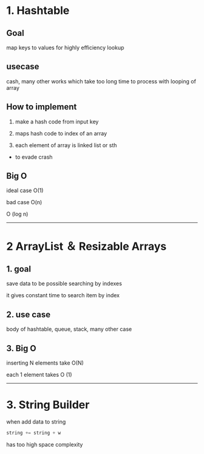 # 1. Hashtable

## Goal

map keys to values for highly efficiency lookup

## usecase

cash, many other works which take too long time to process with looping of array

## How to implement

1. make a hash code from input key

2. maps hash code to index of an array 

3. each element of array is linked list or sth
- to evade crash

## Big O

ideal case O(1)

bad case O(n)

O (log n)


---

# 2 ArrayList ＆ Resizable Arrays

## 1. goal

save data to be possible searching by indexes

it gives constant time to search item by index

## 2. use case

body of hashtable, queue, stack, many other case

## 3. Big O

inserting N elements take O(N)

each 1 element takes O (1)

---

# 3. String Builder

when add data to string

```js
string += string + w 
```
has too high space complexity 
